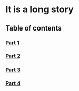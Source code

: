 # It is a long story

## Table of contents

### [Part 1](listen-1.md)
### [Part 2](listen-2.md)
### [Part 3](listen-3.md)
### [Part 4](listen-4.md)
